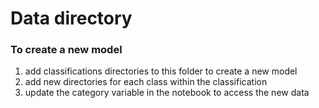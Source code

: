 # Data directory

### To create a new model

1. add classifications directories to this folder to create a new model
2. add new directories for each class within the classification
3. update the category variable in the notebook to access the new data
